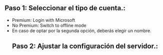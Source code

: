 <body>
    <main>
        <h2>Paso 1: Seleccionar el tipo de cuenta.:</h2>
        <ul>
            <li>Premium: Login with Microsoft</li>
            <li>No Premium: Switch to offline mode</li>
            <li>En caso de optar por la segunda opción, deberás elegir un nombre.</li>
             <h2>Paso 2: Ajustar la configuración del servidor.:</h2>
        <ul>
      
